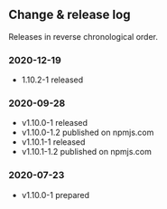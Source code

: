 ## Change & release log

Releases in reverse chronological order.

### 2020-12-19

- 1.10.2-1 released

### 2020-09-28

- v1.10.0-1 released
- v1.10.0-1.2 published on npmjs.com
- v1.10.1-1 released
- v1.10.1-1.2 published on npmjs.com

### 2020-07-23

- v1.10.0-1 prepared
